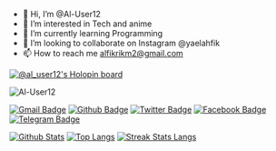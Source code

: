 - 👋 Hi, I’m @Al-User12
- 👀 I’m interested in Tech and anime
- 🌱 I’m currently learning Programming
- 💞️ I’m looking to collaborate on Instagram @yaelahfik
- 📫 How to reach me alfikrikm2@gmail.com


[![@al_user12's Holopin board](https://holopin.me/al_user12)](https://holopin.io/@al_user12)

<img title="Al-User12" src="https://komarev.com/ghpvc/?username=Al-User12&text_color=FF00FF&label=Views&color=000000&text_color=00FF00&bg_color=000000&style=flat"></a>




[![Gmail Badge](https://img.shields.io/badge/-alfikrikm2@gmail.com-black?style=flat&logo=Gmail&link=mailto:alfikrikm2@gmail.com)](mailto:alfikrikm2@gmail.com) 
[![Github Badge](https://img.shields.io/badge/Al-User12-black?style=flat&logo=github&link=https://github.com/Al-User12)](https://www.github.com/Al-User12) 
[![Twitter Badge](https://img.shields.io/badge/-xafkmx-black?style=flat&logo=twitter&link=https://twitter.com/xafkmx)](https://twitter.com/xafkmx) 
[![Facebook Badge](https://img.shields.io/badge/-itsme.fikri-black?style=flat&logo=facebook&link=https://facebook.com/itsme.fikri)](https://facebook.com/itsme.fikri)
[![Telegram Badge](https://img.shields.io/badge/-Al_User12-black?style=flat&logo=telegram&link=https://telegram.me/Al_User12)](https://telegram.me/Al_User12)



[![Github Stats](https://github-readme-stats.vercel.app/api?username=Al-User12&show_icons=true&include_all_commits=true&count_private=true&&hide_border=true&bg_color=000000&icon_color=00FF00&title_color=00FF00&text_color=FFFFFF&custom_title=My+Github+Stats)](https://github.com/Al-User12/Al-User12)
[![Top Langs](https://github-readme-stats.vercel.app/api/top-langs/?username=Al-User12&layout=compact&hide_border=true&langs_count=8&bg_color=000000&icon_color=00FF00&title_color=00FF00&text_color=FFFFFF)](https://github.com/Al-User12/Al-User12)
[![Streak Stats Langs](https://github-readme-streak-stats.herokuapp.com?user=Al-User12&theme=dark&background=black&ring=lime&fire=purple&dates=white&currStreakNum=lime&sideNums=lime&currStreakLabel=lime&sideLabels=lime&stroke=lime&border=black)](https://github.com/Al-User12/Al-User12)






<!---
Al-User12/Al-User12 is a ✨ special ✨ repository because its `README.md` (this file) appears on your GitHub profile.
You can click the Preview link to take a look at your changes.
--->
